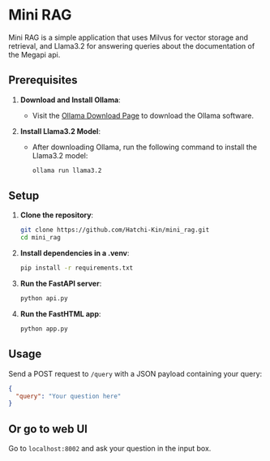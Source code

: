 # Mini RAG

Mini RAG is a simple application that uses Milvus for vector storage and retrieval, and Llama3.2 for answering queries about the documentation of the Megapi api.

## Prerequisites

1. **Download and Install Ollama**:
   - Visit the [Ollama Download Page](https://ollama.com/library/download) to download the Ollama software.


2. **Install Llama3.2 Model**:
   - After downloading Ollama, run the following command to install the Llama3.2 model:
     ```sh
     ollama run llama3.2
     ```

## Setup

1. **Clone the repository**:
   ```sh
   git clone https://github.com/Hatchi-Kin/mini_rag.git
   cd mini_rag
   ```

2. **Install dependencies in a .venv**:
   ```sh
   pip install -r requirements.txt
   ```

3. **Run the FastAPI server**:
   ```sh
   python api.py
   ```

4. **Run the FastHTML app**:
   ```sh
   python app.py
   ```
## Usage

Send a POST request to `/query` with a JSON payload containing your query:
```json
{
  "query": "Your question here"
}
```

## Or go to web UI

Go to `localhost:8002` and ask your question in the input box.
